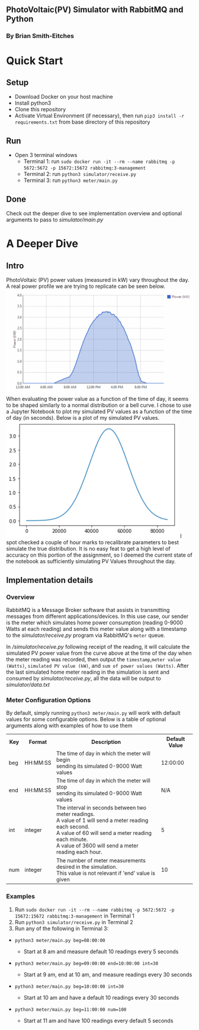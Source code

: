 ## PhotoVoltaic(PV) Simulator with RabbitMQ and Python

### By Brian Smith-Eitches

# Quick Start

## Setup

- Download Docker on your host machine
- Install python3
- Clone this repository
- Activate Virtual Environment (if necessary), then run `pip3 install -r requirements.txt` from base directory of this repository

## Run

- Open 3 terminal windows
  - Terminal 1: run `sudo docker run -it --rm --name rabbitmq -p 5672:5672 -p 15672:15672 rabbitmq:3-management`
  - Terminal 2: run `python3 simulator/receive.py`
  - Terminal 3: run `python3 meter/main.py`

## Done

Check out the deeper dive to see implementation overview and optional arguments to pass to _simulator/main.py_

# A Deeper Dive

## Intro

PhotoVoltaic (PV) power values (measured in kW) vary throughout the day. A real power profile we are trying to replicate can be seen below.
![Actual PV Values](notebooks/Actual_PV_Values.png)
When evaluating the power value as a function of the time of day, it seems to be shaped similarly to a normal distribution or a bell curve. I chose to use a Jupyter Notebook to plot my simulated PV values as a function of the time of day (in seconds). Below is a plot of my simulated PV values.
![Simulated PV Values](notebooks/Simulated_PV_Values.png)
I spot checked a couple of hour marks to recalibrate parameters to best simulate the true distribution. It is no easy feat to get a high level of accuracy on this portion of the assignment, so I deemed the current state of the notebook as sufficiently simulating PV Values throughout the day.

## Implementation details

### Overview

RabbitMQ is a Message Broker software that assists in transmitting messages from different applications/devices. In this use case, our sender is the meter which simulates home power consumption (reading 0-9000 Watts at each reading) and sends this meter value along with a timestamp to the _simulator/receive.py_ program via RabbitMQ's `meter` queue.

In _/simulator/receive.py_ following receipt of the reading, it will calculate the simulated PV power value from the curve above at the time of the day when the meter reading was recorded, then output the `timestamp`,`meter value (Watts)`, `simulated PV value (kW)`, and `sum of power values (Watts)`. After the last simulated home meter reading in the simulation is sent and consumed by _simulator/receive.py_, all the data will be output to _simulator/data.txt_

### Meter Configuration Options

By default, simply running `python3 meter/main.py` will work with default values for some configurable options. Below is a table of optional arguments along with examples of how to use them

<table>
<tr>
<th>Key</th>
<th>Format</th>
<th>Description</th>
<th>Default Value</th>
</tr>

<tr>
<td>beg</td>
<td>HH:MM:SS</td>
<td>The time of day in which the meter will begin<br> sending its simulated 0-9000 Watt values</td>
<td>12:00:00</td>
</tr>

<tr>
<td>end</td>
<td>HH:MM:SS</td>
<td>The time of day in which the meter will stop <br>sending its simulated 0-9000 Watt values</td>
<td>N/A</td>
</tr>

<tr>
<td>int</td>
<td>integer</td>
<td>The interval in seconds between two meter readings.<br> A value of 1 will send a meter reading each second. <br> A value of 60 will send a meter reading each minute.<br> A value of 3600 will send a meter reading each hour.</td>
<td>5</td>
</tr>

<tr>
<td>num</td>
<td>integer</td>
<td>The number of meter measurements desired in the simulation.<br> This value is not relevant if 'end' value is given </td>
<td>10</td>
</tr>
</table>

### Examples

1. Run `sudo docker run -it --rm --name rabbitmq -p 5672:5672 -p 15672:15672 rabbitmq:3-management` in Terminal 1
2. Run `python3 simulator/receive.py` in Terminal 2
3. Run any of the following in Terminal 3:

- `python3 meter/main.py beg=08:00:00`

  - Start at 8 am and measure default 10 readings every 5 seconds

- `python3 meter/main.py beg=09:00:00 end=10:00:00 int=30`

  - Start at 9 am, end at 10 am, and measure readings every 30 seconds

- `python3 meter/main.py beg=10:00:00 int=30`

  - Start at 10 am and have a default 10 readings every 30 seconds

- `python3 meter/main.py beg=11:00:00 num=100`
  - Start at 11 am and have 100 readings every default 5 seconds
